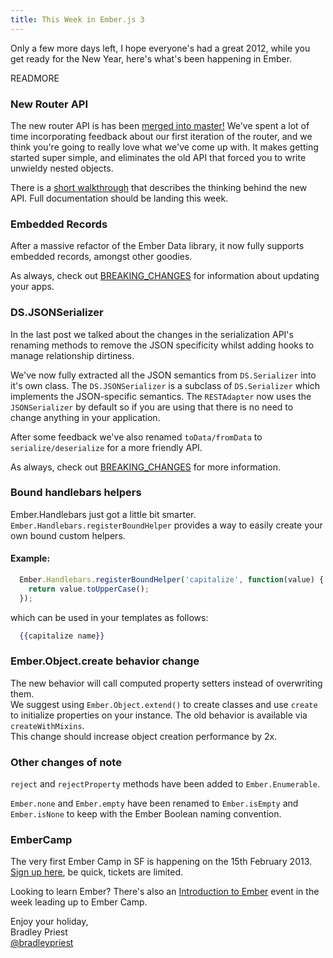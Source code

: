 ```yaml
---
title: This Week in Ember.js 3
---
```


Only a few more days left, I hope everyone's had a great 2012,
while you get ready for the New Year, here's what's been happening in Ember.

READMORE

### New Router API

The new router API is has been [merged into
master!](https://github.com/emberjs/ember.js/commit/44b23dcf245b0fffdeb29f9f8a5d1bbdc9eb7690)
We've spent a lot of time incorporating feedback about our first
iteration of the router, and we think you're going to really love what
we've come up with. It makes getting started super simple, and
eliminates the old API that forced you to write unwieldy nested objects.

There is a [short walkthrough](https://gist.github.com/3981133) that
describes the thinking behind the new API. Full documentation should be
landing this week.

### Embedded Records

After a massive refactor of the Ember Data library, it now fully
supports embedded records, amongst other goodies.

As always, check out [BREAKING_CHANGES](https://github.com/emberjs/data/blob/master/BREAKING_CHANGES.md)
for information about updating your apps.

### DS.JSONSerializer
In the last post we talked about the changes in the serialization API's renaming methods
to remove the JSON specificity whilst adding hooks to manage relationship dirtiness.

We've now fully extracted all the JSON semantics from `DS.Serializer` into it's own class.
The `DS.JSONSerializer` is a subclass of `DS.Serializer` which implements
the JSON-specific semantics. The `RESTAdapter` now uses the `JSONSerializer` by
default so if you are using that there is no need to change anything in your application.

After some feedback we've also renamed `toData/fromData` to `serialize/deserialize`
for a more friendly API.

As always, check out [BREAKING_CHANGES](https://github.com/emberjs/data/blob/master/BREAKING_CHANGES.md)
for more information.

### Bound handlebars helpers

Ember.Handlebars just got a little bit smarter. `Ember.Handlebars.registerBoundHelper`
provides a way to easily create your own bound custom helpers.

#### Example:
```javascript
  Ember.Handlebars.registerBoundHelper('capitalize', function(value) {
    return value.toUpperCase();
  });
```
which can be used in your templates as follows:

```handlebars
  {{capitalize name}}
```

### Ember.Object.create behavior change

The new behavior will call computed property setters instead of overwriting them.  
We suggest using `Ember.Object.extend()` to create classes and use `create` to initialize
properties on your instance. The old behavior is available via `createWithMixins`.  
This change should increase object creation performance by 2x.

### Other changes of note
`reject` and `rejectProperty` methods have been added to `Ember.Enumerable`.

`Ember.none` and `Ember.empty` have been renamed to `Ember.isEmpty` and `Ember.isNone`
to keep with the Ember Boolean naming convention.


### EmberCamp

The very first Ember Camp in SF is happening on the 15th February 2013.
[Sign up here](https://tito.io/tilde/ember-camp-2013), be quick, tickets are limited.

Looking to learn Ember? There's also an [Introduction to Ember](http://www.embertraining.com/)
event in the week leading up to Ember Camp.

Enjoy your holiday,  
Bradley Priest  
[@bradleypriest](https://twitter.com/bradleypriest)
